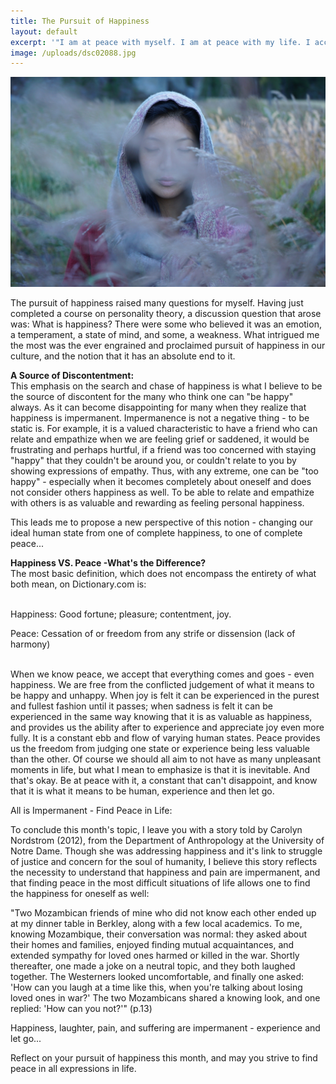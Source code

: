 ```yaml
---
title: The Pursuit of Happiness
layout: default
excerpt: '"I am at peace with myself. I am at peace with my life. I accept all experience life has to offer, pain or pleasure, I am at peace knowing these impermanences what is means to be human. Like water, I ebb and flow with the motions that life brings. I am at peace."'
image: /uploads/dsc02088.jpg
---
```



![](/uploads/versions/dsc02084---x----2300-1536x---.jpg)

The pursuit of happiness raised many questions for myself. Having just completed a course on personality theory, a discussion question that arose was: What is happiness? There were some who believed it was an emotion, a temperament, a state of mind, and some, a weakness. What intrigued me the most was the ever engrained and proclaimed pursuit of happiness in our culture, and the notion that it has an absolute end to it. &nbsp;

**A Source of Discontentment:**
<br>This emphasis on the search and chase of happiness is what I believe to be the source of discontent for the many who think one can "be happy" always. As it can become disappointing for many when they realize that happiness is impermanent. Impermanence is not a negative thing - to be static is. For example, it is a valued characteristic to have a friend who can relate and empathize when we are feeling grief or saddened, it would be frustrating and perhaps hurtful, if a friend was too concerned with staying "happy" that they couldn't be around you, or couldn't relate to you by showing expressions of empathy. Thus, with any extreme, one can be "too happy" - especially when it becomes completely about oneself and does not consider others happiness as well. To be able to relate and empathize with others is as valuable and rewarding as feeling personal happiness.&nbsp;

This leads me to propose a new perspective of this notion - changing our ideal human state from one of complete happiness, to one of complete peace...

**Happiness VS. Peace -What's the Difference?**
<br>The most basic definition, which does not encompass the entirety of what both mean, on Dictionary.com is:
<br>&nbsp;

Happiness: Good fortune; pleasure; contentment, joy.

Peace: Cessation of or freedom from any strife or dissension (lack of harmony)
<br>&nbsp;

When we know peace, we accept that everything comes and goes - even happiness. We are free from the conflicted judgement of what it means to be happy and unhappy. When joy is felt it can be experienced in the purest and fullest fashion until it passes; when sadness is felt it can be experienced in the same way knowing that it is as valuable as happiness, and provides us the ability after to experience and appreciate joy even more fully. It is a constant ebb and flow of varying human states. Peace provides us the freedom from judging one state or experience being less valuable than the other. Of course we should all aim to not have as many unpleasant moments in life, but what I mean to emphasize is that it is inevitable. And that's okay. Be at peace with it, a constant that can't disappoint, and know that it is what it means to be human, experience and then let go.

All is Impermanent - Find Peace in Life:

To conclude this month's topic, I leave you with a story told by Carolyn Nordstrom (2012), from the Department of Anthropology at the University of Notre Dame. Though she was addressing happiness and it's link to struggle of justice and concern for the soul of humanity, I believe this story reflects the necessity to understand that happiness and pain are impermanent, and that finding peace in the most difficult situations of life allows one to find the happiness for oneself as well:

"Two Mozambican friends of mine who did not know each other ended up at my dinner table in Berkley, along with a few local academics. To me, knowing Mozambique, their conversation was normal: they asked about their homes and families, enjoyed finding mutual acquaintances, and extended sympathy for loved ones harmed or killed in the war. Shortly thereafter, one made a joke on a neutral topic, and they both laughed together. The Westerners looked uncomfortable, and finally one asked: 'How can you laugh at a time like this, when you're talking about losing loved ones in war?' The two Mozambicans shared a knowing look, and one replied: 'How can you not?'" (p.13)

Happiness, laughter, pain, and suffering are impermanent - experience and let go...

Reflect on your pursuit of happiness this month, and may you strive to find peace in all expressions in life.